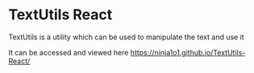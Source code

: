 # TextUtils React
 TextUtils is a utility which can be used to manipulate the text and use it

It can be accessed and viewed here
https://ninja1o1.github.io/TextUtils-React/
